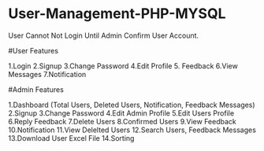 # User-Management-PHP-MYSQL

User Cannot Not Login Until Admin Confirm User Account.

#User Features

1.Login
2.Signup
3.Change Password
4.Edit Profile
5. Feedback
6.View Messages
7.Notification

#Admin Features

1.Dashboard (Total Users, Deleted Users, Notification, Feedback Messages)
2.Signup
3.Change Password
4.Edit Admin Profile
5.Edit Users Profile
6.Reply Feedback
7.Delete Users
8.Confirmed Users
9.View Feedback
10.Notification
11.View Delelted Users
12.Search Users, Feedback Messages
13.Download User Excel File 
14.Sorting 





